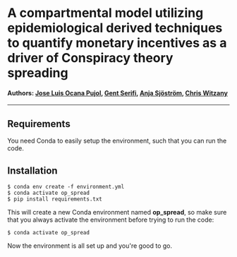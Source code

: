 # A compartmental model utilizing epidemiological derived techniques to quantify monetary incentives as a driver of Conspiracy theory spreading

#### Authors: [Jose Luis Ocana Pujol](https://github.com/clopujol), [Gent Serifi](https://github.com/gserifi), [Anja Sjöström](https://github.com/anjaella), [Chris Witzany](https://github.com/ChrisWitzany)

---

## Requirements
You need Conda to easily setup the environment, such that you can run the code.

## Installation
```shell
$ conda env create -f environment.yml
$ conda activate op_spread
$ pip install requirements.txt
```

This will create a new Conda environment named **op_spread**, so make sure that you always activate the environment before trying to run the code:

```shell
$ conda activate op_spread
```

Now the environment is all set up and you're good to go.